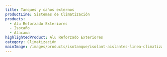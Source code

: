 ```yaml
---
title: Tanques y caños externos
productLine: Sistemas de Climatización
products:
  - Alu Reforzado Exteriores
  - Isocaño
  - Atacama
highlightedProduct: Alu Reforzado Exteriores
category: Climatización
mainImage: /images/products/isotanque/isolant-aislantes-linea-climatizacion-isotanque-imagen-principal.jpg
---
```

